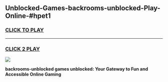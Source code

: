 
## Unblocked-Games-backrooms-unblocked-Play-Online-#hpet1
<h3>
<a href="https://premium.freeplayer.one?title=backrooms-unblocked&ref=27F">CLICK TO PLAY</a></h3>
<hr>

<h3>
<a href="https://premium.freeplayer.one?title=backrooms-unblocked&ref=27F">CLICK 2 PLAY</a>
  
</h3>

<a href="https://premium.freeplayer.one?title=backrooms-unblocked&ref=27F"><img src="https://clearcache.store/games.png"></a>


**backrooms-unblocked games unblocked: Your Gateway to Fun and Accessible Online Gaming**
